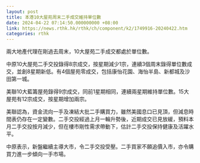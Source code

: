 ```yaml
---
layout: post
title: 本港10大屋苑周末二手成交維持單位數
date: 2024-04-22 07:14:50.000000000 +08:00
link: https://news.rthk.hk/rthk/ch/component/k2/1749916-20240422.htm
categories: rthk
---
```


兩大地產代理在剛過去周末，10大屋苑二手成交都處於單位數。

中原10大屋苑二手交投錄得8宗成交，按星期減少1宗，連續3個周末錄得單位數成交，並創8星期新低。有4個屋苑零成交，包括康怡花園、海怡半島、新都城及沙田第一城。

美聯10大藍籌屋苑錄得9宗成交，同前1星期相同，連續兩星期維持單位數。15大屋苑有12宗成交，按星期增加兩宗。

美聯認為，資金流向一手及凍結大批二手購買力，雖然美國息口已見頂，但減息時間表仍存在一定變數。二手交投經過上月一輪升勢後，近期成交已見放緩，預料本月二手交投按月減少，但在樓市剛性需求帶動下，估計二手交投保持健康及活躍水平。

中原表示，新盤繼續主導大市，令二手交投受壓。二手買家不願追價入市，亦令購買力進一步傾向一手市場。
